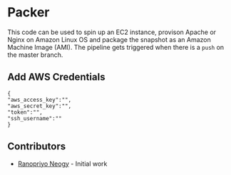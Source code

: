 # Packer 

This code can be used to spin up an EC2 instance, provison Apache or Nginx on Amazon Linux OS and package the snapshot as an Amazon Machine Image (AMI).
The pipeline gets triggered when there is a `push` on the master branch.

## Add AWS Credentials

```
{
"aws_access_key":"",
"aws_secret_key":"",
"token":"",
"ssh_username":""
}

```

## Contributors

- [Ranopriyo Neogy](https://github.com/ranopriyo-neogy) - Initial work




